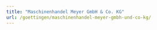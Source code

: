 ```yaml
---
title: "Maschinenhandel Meyer GmbH & Co. KG"
url: /goettingen/maschinenhandel-meyer-gmbh-und-co-kg/
---
```

